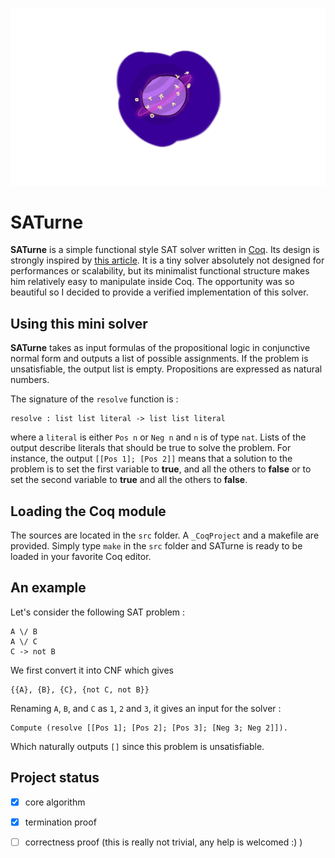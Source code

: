 ![logo](planet.png)

# SATurne

**SATurne** is a simple functional style SAT solver written in [Coq](https://coq.inria.fr/). Its design is strongly inspired by [this article](http://www.cse.chalmers.se/~algehed/blogpostsHTML/SAT.html). It is a tiny solver absolutely not designed for performances or scalability, but its minimalist functional structure makes him relatively easy to manipulate inside Coq. The opportunity was so beautiful so I decided to provide a verified implementation of this solver.

## Using this mini solver

**SATurne** takes as input formulas of the propositional logic in conjunctive normal form and outputs a list of possible assignments. If the problem is unsatisfiable, the output list is empty. Propositions are expressed as natural numbers.

The signature of the `resolve` function is :
```coq
resolve : list list literal -> list list literal
```

where a `literal` is either `Pos n` or `Neg n` and `n` is of type `nat`.
Lists of the output describe literals that should be true to solve the problem.
For instance, the output `[[Pos 1]; [Pos 2]]` means that a solution to the problem is to set the first variable to **true**, and all the others to **false** or to set the second variable to **true** and all the others to **false**.

## Loading the Coq module

The sources are located in the `src` folder. A `_CoqProject` and a makefile are provided. Simply type `make` in the `src` folder and SATurne is ready to be loaded in your favorite Coq editor.

## An example

Let's consider the following SAT problem :

```
A \/ B
A \/ C
C -> not B
```

We first convert it into CNF which 
gives 

```
{{A}, {B}, {C}, {not C, not B}}
```

Renaming `A`, `B`, and `C` as `1`, `2` and `3`, it gives an input for the solver :

```
Compute (resolve [[Pos 1]; [Pos 2]; [Pos 3]; [Neg 3; Neg 2]]).
```

Which naturally outputs `[]` since this problem is unsatisfiable.

## Project status

+ [x] core algorithm
+ [x] termination proof
+ [ ] correctness proof (this is really not trivial, any help is welcomed :) )




